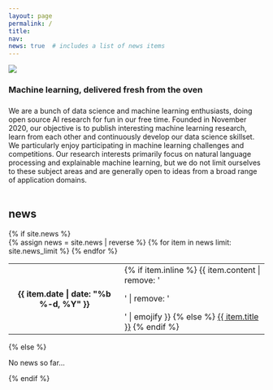 ```yaml
---
layout: page
permalink: /
title:
nav:
news: true  # includes a list of news items
---
```


<div class="text-center mt-5">
  <img class="img-fluid" src="{{ 'dsk-logo.png' | prepend: '/assets/img/' | prepend: site.baseurl }}">
</div>

<div class="col mt-4">
  <h3 class="title text-center font-weight-bold">Machine learning, delivered fresh from the oven</h3>
</div>

<div class="col mt-4">
  <h3 class="title text-center font-weight-bold"></h3>
</div>

<div class="col text-justify p-0">
We are a bunch of data science and machine learning enthusiasts, doing open source AI research for fun in our free time. Founded in November 2020, our objective is to publish interesting machine learning research, learn from each other and continuously develop our data science skillset. We particularly enjoy participating in machine learning challenges and competitions. Our research interests primarily focus on natural language processing and explainable machine learning, but we do not limit ourselves to these subject areas and are generally open to ideas from a broad range of application domains.
<br/><br/>
</div>

<div class="news">
  <h2>news</h2>
  {% if site.news  %}
    <div class="table-responsive">
      <table class="table table-sm table-borderless">
      {% assign news = site.news | reverse %}
      {% for item in news limit: site.news_limit %}
        <tr>
          <th scope="row">{{ item.date | date: "%b %-d, %Y" }}</th>
          <td>
            {% if item.inline %}
              {{ item.content | remove: '<p>' | remove: '</p>' | emojify }}
            {% else %}
              <a class="news-title" href="{{ item.url | relative_url }}">{{ item.title }}</a>
            {% endif %}
          </td>
        </tr>
      {% endfor %}
      </table>
    </div>
  {% else %}
    <p>No news so far...</p>
  {% endif %}
</div>

<!--
<div class="news mt-3 p-0">
  <h1 class="title mb-4 p-0">news</h1>
  {% assign news = site.news | reverse %}
  {% for item in news limit: site.news_limit %}
    <div class="row p-0">
      <div class="col-sm-2 p-0">
        <span class="badge info-color-dark font-weight-bold text-uppercase align-middle date ml-3">
          {{ item.date | date: "%b %-d, %Y" }}
        </span>
      </div>
      <div class="col-sm-10 mt-2 mt-sm-0 ml-3 ml-md-0 p-0 font-weight-light text">
        <p>{{ item.content | remove: '<p>' | remove: '</p>' | emojify }}</p>
      </div>
    </div>
  {% endfor %}
</div>
-->

